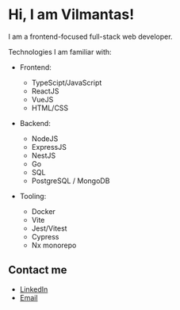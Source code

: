 # Hi, I am Vilmantas!

I am a frontend-focused full-stack web developer.

Technologies I am familiar with:
- Frontend:
  - TypeScipt/JavaScript
  - ReactJS
  - VueJS
  - HTML/CSS
    
- Backend:
  - NodeJS
  - ExpressJS
  - NestJS
  - Go
  - SQL
  - PostgreSQL / MongoDB
    
- Tooling: 
  - Docker
  - Vite
  - Jest/Vitest
  - Cypress
  - Nx monorepo

## Contact me

- [LinkedIn](https://www.linkedin.com/in/vilmantas-sudaris-63567586/)
- [Email](mailto:vilmantas.sudaris@gmail.com)

<!---
- 👋 Hi, I’m @vilmis04
- 👀 I’m interested in ...
- 🌱 I’m currently learning ...
- 💞️ I’m looking to collaborate on ...
- 📫 How to reach me ...
--->
<!---
vilmis04/vilmis04 is a ✨ special ✨ repository because its `README.md` (this file) appears on your GitHub profile.
You can click the Preview link to take a look at your changes.
--->
